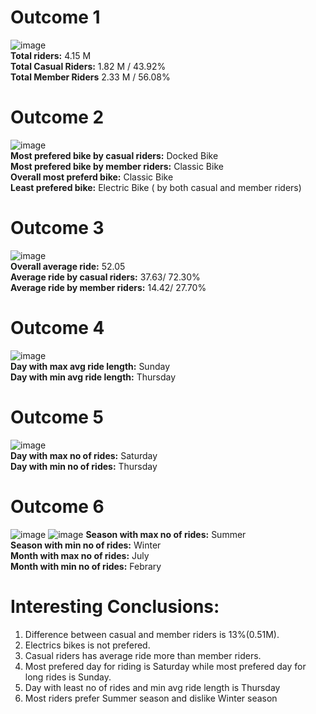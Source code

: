 # Outcome 1
![image](https://github.com/AADITYAPRABALCHAWLA/GOOGLE-DATA-ANALYSIS-CAPSTONE-PROJECT/assets/103323016/71c30205-59bc-4dfa-92d9-0c18ad12263c)<br/>
**Total riders:** 4.15 M<br/>
**Total Casual Riders:** 1.82 M / 43.92%<br/>
**Total Member Riders** 2.33 M / 56.08%<br/>
# Outcome 2
![image](https://github.com/AADITYAPRABALCHAWLA/GOOGLE-DATA-ANALYSIS-CAPSTONE-PROJECT/assets/103323016/dccf9eb8-3cc0-4045-a606-491fcfe9f70b)<br/>
**Most prefered bike by casual riders:** Docked Bike<br/>
**Most prefered bike by member riders:** Classic Bike<br/>
**Overall most preferd bike:** Classic Bike<br/>
**Least prefered bike:** Electric Bike ( by both casual and member riders)<br/>
# Outcome 3
![image](https://github.com/AADITYAPRABALCHAWLA/GOOGLE-DATA-ANALYSIS-CAPSTONE-PROJECT/assets/103323016/8537d4ab-ebe6-4533-ad7f-a1e5162b1772)<br/>
**Overall average ride:** 52.05<br/>
**Average ride by casual riders:** 37.63/ 72.30%<br/>
**Average ride by member riders:** 14.42/ 27.70%<br/>
# Outcome 4
![image](https://github.com/AADITYAPRABALCHAWLA/GOOGLE-DATA-ANALYSIS-CAPSTONE-PROJECT/assets/103323016/52072903-d60e-4ced-8764-cf4ca49cb20d)<br/>
**Day with max avg ride length:** Sunday<br/>
**Day with min avg ride length:** Thursday<br/>
 # Outcome 5
 ![image](https://github.com/AADITYAPRABALCHAWLA/GOOGLE-DATA-ANALYSIS-CAPSTONE-PROJECT/assets/103323016/5b8619ac-0b92-4b7d-b792-77b69718236d)<br/>
**Day with max no of rides:** Saturday<br/>
**Day with min no of rides:** Thursday<br/>
# Outcome 6
![image](https://github.com/AADITYAPRABALCHAWLA/GOOGLE-DATA-ANALYSIS-CAPSTONE-PROJECT/assets/103323016/1196c9ce-13e2-440a-98ec-8d71e455c403)
![image](https://github.com/AADITYAPRABALCHAWLA/GOOGLE-DATA-ANALYSIS-CAPSTONE-PROJECT/assets/103323016/07513f22-18e4-40ce-88ee-199e301964e1)
**Season with max no of rides:** Summer<br/>
**Season with min no of rides:** Winter<br/>
**Month with max no of rides:** July<br/>
**Month with min no of rides:** Febrary<br/>
# Interesting Conclusions:
1. Difference between casual and member riders is 13%(0.51M).
2. Electrics bikes is not prefered.
3. Casual riders has average ride more than member riders.
4. Most prefered day for riding is Saturday while most prefered day for long rides is Sunday.
5. Day with least no of rides and min avg ride length is Thursday
6. Most riders prefer Summer season and dislike Winter season
